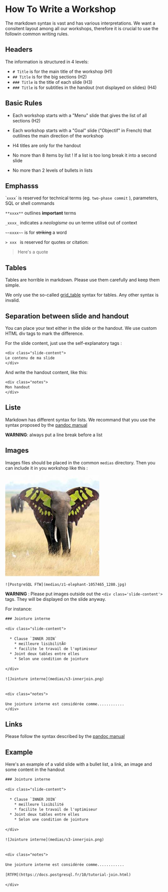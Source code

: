 How To Write a Workshop
===============================================================================

The markdown syntax is vast and has various interpretations. We want a consitent
layout among all our workshops, therefore it is crucial to use the followin
common writing rules.

## Headers

The information is structured in 4 levels: 

* `# Title` is for the main title of the workshop (H1)
* `## Title` is for the big sections (H2)  
* `### Title` is the title of each slide (H3)  
* `### Title` is for subtitles in the handout (not displayed on slides) (H4)  


## Basic Rules

* Each workshop starts with a "Menu" slide that gives the list of all sections (H2)

* Each workshop starts with a "Goal" slide ("Objectif" in French) that outilines
  the main direction of the workshop
  
* H4 titles are only for the handout

* No more than 8 items by list ! If a list is too long break it into a second
  slide

* No more than 2 levels of bullets in lists


## Emphasss 


\``xxxx`\` is reserved for technical terms (eg. `two-phase commit` ), parameters, SQL or
shell commands

`**xxxx**` outlines **important** terms

`_xxxx_` indicates a _neologisme_ ou un terme utilisé out of context

`~~xxxx~~` is for ~~striking~~ a word

`> xxx ` is reserved for quotes or citation: 

> Here's a quote




## Tables

Tables are horrible in markdown. Please use them carefully and keep them
simple.

We only use the so-called [grid_table](http://pandoc.org/MANUAL.html#extension-grid_tables)
syntax for tables. Any other syntax is invalid.



## Separation between slide and handout

You can place your text either in the slide or the handout. We use custom HTML
div tags to mark the difference.

For the slide content, just use the self-explanatory tags  :

```
<div class="slide-content">
Le contenu de ma slide
</div>
```

And write the handout content, like this:

```
<div class="notes">
Mon handout
</div>
```



## Liste

Markdown has different syntax for lists. We recommand that you use the syntax
proposed by the [pandoc manual](http://pandoc.org/MANUAL.html#lists)


**WARNING**: always put a line break before a list



## Images

Images files should be placed in the common `medias` directory. Then you can
include it in you workshop like this :


![PostgreSQL FTW](fr/medias/z1-elephant-1057465_1280.jpg)

```
![PostgreSQL FTW](medias/z1-elephant-1057465_1280.jpg)  
```

**WARNING** : Please put images outside out the `<div class='slide-content'>`
tags. They will be displayed on the slide anyway.

For instance:

```
### Jointure interne

<div class="slide-content">

  * Clause `INNER JOIN`
    * meilleure lisibilitÃ©
    * facilite le travail de l'optimiseur
  * Joint deux tables entre elles
    * Selon une condition de jointure

</div>

![Jointure interne](medias/s3-innerjoin.png)


<div class="notes">

Une jointure interne est considérée comme............
</div>
```



## Links

Please follow the syntax described by the [pandoc manual](http://pandoc.org/MANUAL.html#links)




## Example

Here's an example of a valid slide with a bullet list, a link, an image and some content in the
handout 

```                                                                             
### Jointure interne                                                            
                                                                                
<div class="slide-content">                                                     
                                                                                
  * Clause `INNER JOIN`                                                         
    * meilleure lisibilité                                                     
    * facilite le travail de l'optimiseur                                       
  * Joint deux tables entre elles                                               
    * Selon une condition de jointure                                           
                                                                                
</div>                                                                          
                                                                                
![Jointure interne](medias/s3-innerjoin.png)                                    
                                                                                
                                                                                
<div class="notes">                                                             
                                                                                
Une jointure interne est considérée comme............                           

[RTFM](https://docs.postgresql.fr/10/tutorial-join.html)

</div>
```
